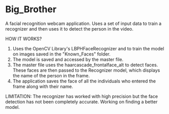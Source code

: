 # Big_Brother
A facial recognition webcam application. Uses a set of input data to train a recognizer and then uses it to detect the person in the video.

HOW IT WORKS?
1. Uses the OpenCV Library's LBPHFaceRecognizer and to train the model on images saved in the "Known_Faces" folder.
2. The model is saved and accessed by the master file.
3. The master file uses the haarcascade_frontalface_alt to detect faces. These faces are then passed to the Recognizer model, which displays the name of the person in the frame.
4. The application saves the face of all the individuals who entered the frame along with their name. 

LIMITATION:
The recognizer has worked with high precision but the face detection has not been completely accurate. Working on finding a better model.
